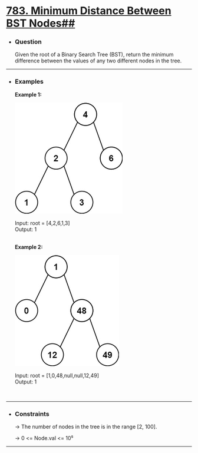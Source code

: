 <a href="https://leetcode.com/problems/minimum-distance-between-bst-nodes/"><h1>783. Minimum Distance Between BST Nodes## </h1></a>

- <h3>Question</h3>
    Given the root of a Binary Search Tree (BST), return the minimum difference between the values of any two different nodes in the tree.
<hr>

- <h3>Examples</h3>
    <div>
    <b>Example 1:</b>

    ![example-1](images/bst1.jpg)

    Input: root = [4,2,6,1,3]<br>
    Output: 1 <br>
    </div>
    <br>
    <div>
    <b>Example 2:</b>

    ![example-1](images/bst2.jpg)

    Input: root = [1,0,48,null,null,12,49]<br>
    Output: 1 <br>
    </div>
    <br>
<hr>

- <h3>Constraints</h3>
    → The number of nodes in the tree is in the range [2, 100].
    
    → 0 <= Node.val <= 10⁵
<hr>

